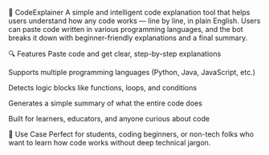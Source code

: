 
🧠 CodeExplainer
A simple and intelligent code explanation tool that helps users understand how any code works — line by line, in plain English. Users can paste code written in various programming languages, and the bot breaks it down with beginner-friendly explanations and a final summary.

🔍 Features
Paste code and get clear, step-by-step explanations

Supports multiple programming languages (Python, Java, JavaScript, etc.)

Detects logic blocks like functions, loops, and conditions

Generates a simple summary of what the entire code does

Built for learners, educators, and anyone curious about code

🎯 Use Case
Perfect for students, coding beginners, or non-tech folks who want to learn how code works without deep technical jargon.
